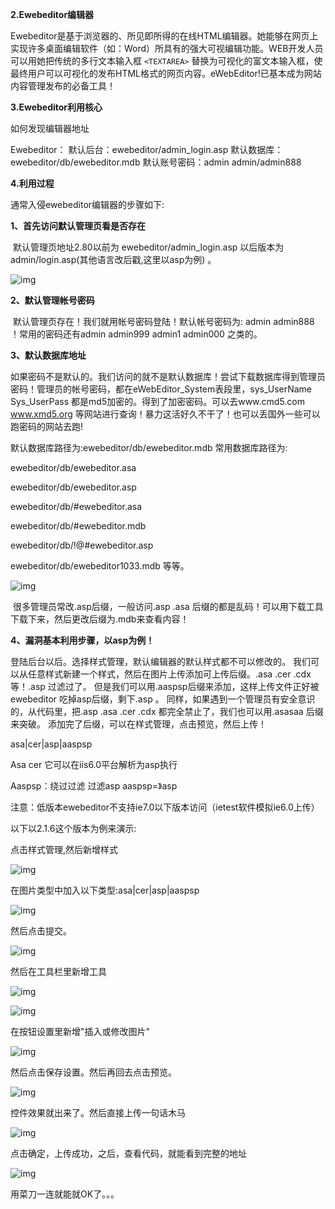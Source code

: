**2.Ewebeditor编辑器**



Ewebeditor是基于浏览器的、所见即所得的在线HTML编辑器。她能够在网页上实现许多桌面编辑软件（如：Word）所具有的强大可视编辑功能。WEB开发人员可以用她把传统的多行文本输入框 `<TEXTAREA>` 替换为可视化的富文本输入框，使最终用户可以可视化的发布HTML格式的网页内容。eWebEditor!已基本成为网站内容管理发布的必备工具！
 
 

**3.Ewebeditor利用核心**


 

如何发现编辑器地址

 Ewebeditor：
 默认后台：ewebeditor/admin_login.asp
 默认数据库：ewebeditor/db/ewebeditor.mdb
 默认账号密码：admin admin/admin888

 

**4.利用过程**

通常入侵ewebeditor编辑器的步骤如下:
 

**1、首先访问默认管理页看是否存在**


 

​    默认管理页地址2.80以前为 ewebeditor/admin_login.asp 以后版本为admin/login.asp(其他语言改后戳,这里以asp为例) 。


 

![img](Eweb编辑器任意文件上传漏洞/20170301110034690.png)
 


 

**2、默认管理帐号密码**

​    默认管理页存在！我们就用帐号密码登陆！默认帐号密码为: admin admin888 ！常用的密码还有admin admin999 admin1 admin000 之类的。


 

**3、默认数据库地址**

​    如果密码不是默认的。我们访问的就不是默认数据库！尝试下载数据库得到管理员密码！管理员的帐号密码，都在eWebEditor_System表段里，sys_UserName Sys_UserPass 都是md5加密的。得到了加密密码。可以去www.cmd5.com www.xmd5.org 等网站进行查询！暴力这活好久不干了！也可以丢国外一些可以跑密码的网站去跑!


 

默认数据库路径为:ewebeditor/db/ewebeditor.mdb 常用数据库路径为:

ewebeditor/db/ewebeditor.asa 

ewebeditor/db/ewebeditor.asp

ewebeditor/db/#ewebeditor.asa 

ewebeditor/db/#ewebeditor.mdb

ewebeditor/db/!@#ewebeditor.asp 

ewebeditor/db/ewebeditor1033.mdb 等等。


 

![img](Eweb编辑器任意文件上传漏洞/20170301110247319.png)
 


 

​    很多管理员常改.asp后缀，一般访问.asp .asa 后缀的都是乱码！可以用下载工具下载下来，然后更改后缀为.mdb来查看内容！




 

**4、漏洞基本利用步骤，以asp为例！**
 

登陆后台以后。选择样式管理，默认编辑器的默认样式都不可以修改的。
我们可以从任意样式新建一个样式，然后在图片上传添加可上传后缀。.asa .cer .cdx 等！.asp 过滤过了。
但是我们可以用.aaspsp后缀来添加，这样上传文件正好被ewebeditor 吃掉asp后缀，剩下.asp 。
同样，如果遇到一个管理员有安全意识的，从代码里，把.asp .asa .cer .cdx  都完全禁止了，我们也可以用.asasaa 后缀来突破。
添加完了后缀，可以在样式管理，点击预览，然后上传！


 



asa|cer|asp|aaspsp

Asa cer 它可以在iis6.0平台解析为asp执行

Aaspsp：绕过过滤 过滤asp aaspsp=》asp


 

注意：低版本ewebeditor不支持ie7.0以下版本访问（ietest软件模拟ie6.0上传）



以下以2.1.6这个版本为例来演示:


 

点击样式管理,然后新增样式


 

![img](Eweb编辑器任意文件上传漏洞/20170301111102186.png)
 


 

在图片类型中加入以下类型:asa|cer|asp|aaspsp


 

![img](Eweb编辑器任意文件上传漏洞/20170301111311364.png)
 


 

然后点击提交。


 

![img](Eweb编辑器任意文件上传漏洞/20170301112230189.png)
 


 

然后在工具栏里新增工具


 

![img](Eweb编辑器任意文件上传漏洞/20170301112345613.png)
 


 

![img](Eweb编辑器任意文件上传漏洞/20170301112450067.png)
 


 

在按钮设置里新增"插入或修改图片"


 

![img](Eweb编辑器任意文件上传漏洞/20170301112924194.png)
 


 

然后点击保存设置。然后再回去点击预览。


 

![img](Eweb编辑器任意文件上传漏洞/20170301113112388.png)
 


 

控件效果就出来了。然后直接上传一句话木马


 

![img](Eweb编辑器任意文件上传漏洞/20170301113510769.png)
 


 

点击确定，上传成功，之后，查看代码，就能看到完整的地址


 

![img](Eweb编辑器任意文件上传漏洞/20170301113628615.png)
 


 

用菜刀一连就能就OK了。。。